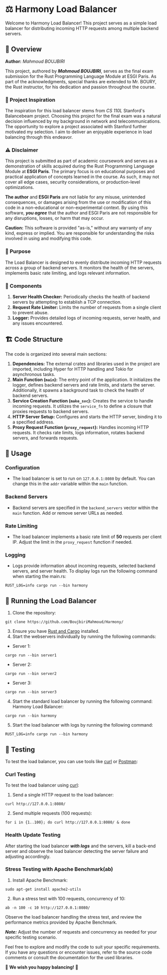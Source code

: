 # ⚖️ Harmony Load Balancer 


Welcome to Harmony Load Balancer! This project serves as a simple load balancer for distributing incoming HTTP requests among multiple backend servers.

## 📖 Overview

**Author:** _Mahmoud BOUJBIRI_

This project, authored by ***Mahmoud BOUJBIRI***, serves as the final exam submission for the Rust Programming Language Module at ESGI Paris. As part of the acknowledgments, special thanks are extended to Mr. BOURY, the Rust instructor, for his dedication and passion throughout the course.

### 🌟 Project Inspiration

The inspiration for this load balancer stems from _CS 110L_ Stanford's Balancebeam project. Choosing this project for the final exam was a natural decision influenced by my background in network and telecommunications. The opportunity to explore a project associated with Stanford further motivated my selection. I aim to deliver an enjoyable experience in load balancing through this endeavor.

### ⚠️ Disclaimer

This project is submitted as part of academic coursework and serves as a demonstration of skills acquired during the Rust Programming Language Module at **ESGI Paris**. The primary focus is on educational purposes and practical application of concepts learned in the course. As such, it may not cover all edge cases, security considerations, or production-level optimizations.

**The author** and **ESGI Paris** are not liable for any misuse, unintended consequences, or damages arising from the use or modification of this code in a non-educational or non-experimental context. By using this software, ***you agree*** that the author and ESGI Paris are not responsible for any disruptions, losses, or harm that may occur.

**Caution:** This software is provided "as-is," without any warranty of any kind, express or implied. You are responsible for understanding the risks involved in using and modifying this code.

### 🎯 Purpose

The Load Balancer is designed to evenly distribute incoming HTTP requests across a group of backend servers. It monitors the health of the servers, implements basic rate limiting, and logs relevant information.

### 🧩 Components

1. **Server Health Checker:** Periodically checks the health of backend servers by attempting to establish a TCP connection.
2. **Request Rate Limiter:** Limits the number of requests from a single client to prevent abuse.
3. **Logger:** Provides detailed logs of incoming requests, server health, and any issues encountered.

## 🏗️ Code Structure

The code is organized into several main sections:

1. **Dependencies:** The external crates and libraries used in the project are imported, including Hyper for HTTP handling and Tokio for asynchronous tasks.
2. **Main Function (`main`):** The entry point of the application. It initializes the logger, defines backend servers and rate limits, and starts the server. Additionally, it spawns a background task to check the health of backend servers.
3. **Service Creation Function (`make_svc`):** Creates the service to handle incoming requests. It utilizes the `service_fn` to define a closure that proxies requests to backend servers.
4. **HTTP Server Setup:** Configures and starts the HTTP server, binding it to a specified address.
5. **Proxy Request Function (`proxy_request`):** Handles incoming HTTP requests. It checks rate limits, logs information, rotates backend servers, and forwards requests.

## 🚀 Usage

### Configuration

- The load balancer is set to run on `127.0.0.1:8080` by default. You can change this in the `addr` variable within the `main` function.

### Backend Servers

- Backend servers are specified in the `backend_servers` vector within the `main` function. Add or remove server URLs as needed.

### Rate Limiting

- The load balancer implements a basic rate limit of **50** requests per client IP. Adjust the limit in the `proxy_request` function if needed.

### Logging

- Logs provide information about incoming requests, selected backend servers, and server health. To display logs run the following command when starting the main.rs:
```
RUST_LOG=info cargo run --bin harmony
```

## 🏃 Running the Load Balancer

1. Clone the repository:
```
git clone https://github.com/BoujbiriMahmoud/Harmony/
```
3. Ensure you have [Rust and Cargo](https://www.rust-lang.org/tools/install) installed.
5. Start the webservers individually by running the following commands:  
- Server 1:
```
cargo run --bin server1
```
- Server 2:
```
cargo run --bin server2
```
- Server 3:
```
cargo run --bin server3
```
4. Start the standard load balancer by running the following command:
Harmony Load Balancer:
```   
cargo run --bin harmony
```
5. Start the load balancer with logs by running the following command:
```
RUST_LOG=info cargo run --bin harmony
```

## 🧪 Testing

To test the load balancer, you can use tools like [curl](https://curl.se/) or [Postman](https://www.postman.com/):

### Curl Testing

To test the load balancer using [curl](https://curl.se/):

1. Send a single HTTP request to the load balancer:
```
curl http://127.0.0.1:8080/
```
2. Send multiple requests (100 requests):
```
for i in {1..100}; do curl http://127.0.0.1:8080/ & done
```

### Health Update Testing
After starting the load balancer ***with logs*** and the servers, kill a back-end server and observe the load balancer detecting the server failure and adjusting accordingly. 

### Stress Testing with Apache Benchmark(ab)
1. Install Apache Benchmark:
```
sudo apt-get install apache2-utils
```
2. Run a stress test with 100 requests, concurrency of 10:
```
ab -n 100 -c 10 http://127.0.0.1:8080/
```
Observe the load balancer handling the stress test, and review the performance metrics provided by Apache Benchmark.

***Note:*** Adjust the number of requests and concurrency as needed for your specific testing scenario.

Feel free to explore and modify the code to suit your specific requirements. If you have any questions or encounter issues, refer to the source code comments or consult the documentation for the used libraries.

🎉 **We wish you happy balancing!** 🎉
